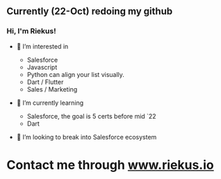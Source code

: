 ## Currently (22-Oct) redoing my github

### Hi, I'm Riekus!

- 👀 I’m interested in 
  - Salesforce
  - Javascript
  - Python can align your list visually. 
  - Dart / Flutter
  - Sales / Marketing
  
 
- 🌱 I’m currently learning 
  - Salesforce, the goal is 5 certs before mid `22
  - Dart 
- 💞️ I’m looking to break into Salesforce ecosystem

# Contact me through www.riekus.io

